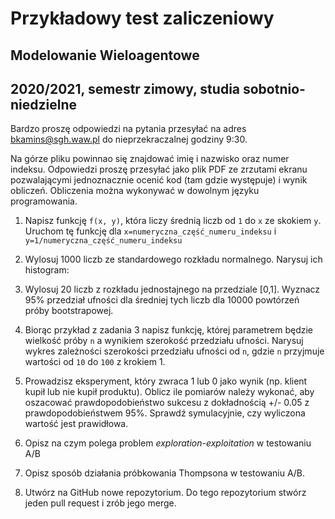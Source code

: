 # Przykładowy test zaliczeniowy

## Modelowanie Wieloagentowe

## 2020/2021, semestr zimowy, studia sobotnio-niedzielne

Bardzo proszę odpowiedzi na pytania przesyłać na adres bkamins@sgh.waw.pl
do nieprzekraczalnej godziny 9:30.

Na górze pliku powinnao się znajdować imię i nazwisko oraz numer indeksu.
Odpowiedzi proszę przesyłać jako plik PDF ze zrzutami ekranu pozwalającymi jednoznacznie ocenić kod (tam gdzie występuje) i wynik obliczeń.
Obliczenia można wykonywać w dowolnym języku programowania.

1. Napisz funkcję `f(x, y)`, która liczy średnią liczb od `1` do `x` ze skokiem `y`. Uruchom tę funkcję dla `x=numeryczna_część_numeru_indeksu` i `y=1/numeryczna_część_numeru_indeksu`

2. Wylosuj 1000 liczb ze standardowego rozkładu normalnego. Narysuj ich histogram:

3. Wylosuj 20 liczb z rozkładu jednostajnego na przedziale [0,1]. Wyznacz 95% przedział ufności dla średniej tych liczb
dla 10000 powtórzeń próby bootstrapowej.

4. Biorąc przykład z zadania 3 napisz funkcję, której parametrem będzie wielkość próby `n` a wynikiem szerokość przedziału ufności.
Narysuj wykres zależności szerokości przedziału ufności od `n`, gdzie `n` przyjmuje wartości od `10` do `100` z krokiem 1.

5. Prowadzisz eksperyment, który zwraca 1 lub 0 jako wynik (np. klient kupił lub nie kupił produktu).
   Oblicz ile pomiarów należy wykonać, aby oszacować prawdopodobieństwo sukcesu z dokładnością +/- 0.05
   z prawdopodobieństwem 95%.
   Sprawdź symulacyjnie, czy wyliczona wartość jest prawidłowa.

6. Opisz na czym polega problem *exploration-exploitation* w testowaniu A/B

7. Opisz sposób działania próbkowania Thompsona w testowaniu A/B.

8. Utwórz na GitHub nowe repozytorium. Do tego repozytorium stwórz jeden pull request i zrób jego merge.
